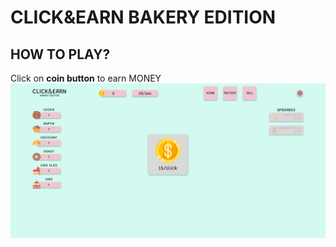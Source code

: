 # CLICK&EARN BAKERY EDITION
## HOW TO PLAY?
Click on **coin button** to earn MONEY
![Interface of the game](/assets/img/interface.png "Interface of the game")

